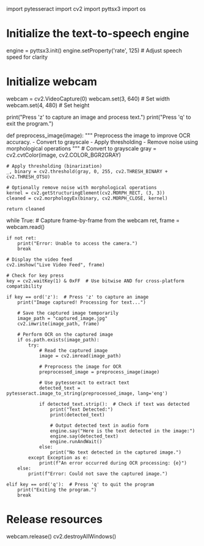 
import pytesseract
import cv2
import pyttsx3
import os

# Initialize the text-to-speech engine
engine = pyttsx3.init()
engine.setProperty('rate', 125)  # Adjust speech speed for clarity

# Initialize webcam
webcam = cv2.VideoCapture(0)
webcam.set(3, 640)  # Set width
webcam.set(4, 480)  # Set height

print("Press 'z' to capture an image and process text.")
print("Press 'q' to exit the program.")

def preprocess_image(image):
    """
    Preprocess the image to improve OCR accuracy.
    - Convert to grayscale
    - Apply thresholding
    - Remove noise using morphological operations
    """
    # Convert to grayscale
    gray = cv2.cvtColor(image, cv2.COLOR_BGR2GRAY)

    # Apply thresholding (binarization)
    _, binary = cv2.threshold(gray, 0, 255, cv2.THRESH_BINARY + cv2.THRESH_OTSU)

    # Optionally remove noise with morphological operations
    kernel = cv2.getStructuringElement(cv2.MORPH_RECT, (3, 3))
    cleaned = cv2.morphologyEx(binary, cv2.MORPH_CLOSE, kernel)

    return cleaned

while True:
    # Capture frame-by-frame from the webcam
    ret, frame = webcam.read()

    if not ret:
        print("Error: Unable to access the camera.")
        break

    # Display the video feed
    cv2.imshow("Live Video Feed", frame)

    # Check for key press
    key = cv2.waitKey(1) & 0xFF  # Use bitwise AND for cross-platform compatibility

    if key == ord('z'):  # Press 'z' to capture an image
        print("Image captured! Processing for text...")

        # Save the captured image temporarily
        image_path = "captured_image.jpg"
        cv2.imwrite(image_path, frame)

        # Perform OCR on the captured image
        if os.path.exists(image_path):
            try:
                # Read the captured image
                image = cv2.imread(image_path)

                # Preprocess the image for OCR
                preprocessed_image = preprocess_image(image)

                # Use pytesseract to extract text
                detected_text = pytesseract.image_to_string(preprocessed_image, lang='eng')

                if detected_text.strip():  # Check if text was detected
                    print("Text Detected:")
                    print(detected_text)

                    # Output detected text in audio form
                    engine.say("Here is the text detected in the image:")
                    engine.say(detected_text)
                    engine.runAndWait()
                else:
                    print("No text detected in the captured image.")
            except Exception as e:
                print(f"An error occurred during OCR processing: {e}")
        else:
            print(f"Error: Could not save the captured image.")

    elif key == ord('q'):  # Press 'q' to quit the program
        print("Exiting the program.")
        break

# Release resources
webcam.release()
cv2.destroyAllWindows()
